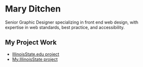 # Mary Ditchen
Senior Graphic Designer specializing in front end web design, with expertise in web standards, best practice, and accessibility.

## My Project Work
<ul>
<li><a href="/project-work/illinoisstate-edu/">IllinoisState.edu project</a></li>
<li><a href="/project-work/my-illinoisstate-edu/">My.IllinoisState project</li>
</ul>